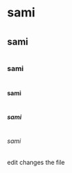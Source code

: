  # <h1>sami</h1>
 # <h2>sami</h2>
 # <h3>sami</h3>
 # <h4>sami</h4>
 # <h5>sami</h5>
 # <h6>sami</h6>

edit changes the file
